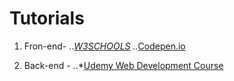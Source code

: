 # Tutorials

1. Fron-end-
..*[W3SCHOOLS](https://www.w3schools.com/)
..*[Codepen.io](https://codepen.io/)

2. Back-end -
..*[Udemy Web Development Course](https://www.udemy.com/python-and-django-full-stack-web-developer-bootcamp/)

